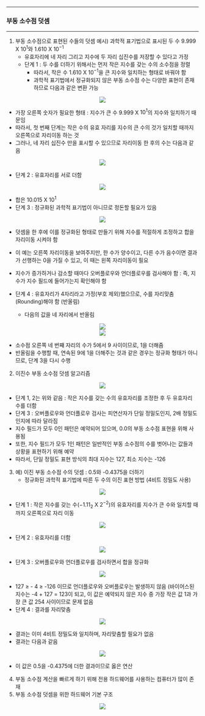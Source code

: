 -----
### 부동 소수점 덧셈
-----
1. 부동 소수점으로 표현된 수들의 덧셈 예시) 과학적 표기법으로 표시된 두 수 9.999 X $10^{1}$와 1.610 X $10^{-1}$
   - 유효자리에 네 자리 그리고 지수에 두 자리 십진수를 저장할 수 있다고 가정
   - 단계 1 : 두 수를 더하기 위해서는 먼저 작은 지수를 갖는 수의 소수점을 정렬
     + 따라서, 작은 수 1.610 X $10^{-1}$을 큰 지수와 일치하는 형태로 바꿔야 함
     + 과학적 표기법에서 정규화되지 않은 부동 소수점 수는 다양한 표현이 존재하므로 다음과 같은 변환 가능
<div align="center">
<img src="https://github.com/user-attachments/assets/83f27d34-c5d6-4662-9de6-ce3dd87e12fe">
</div>

   - 가장 오른쪽 숫자가 필요한 형태 : 지수가 큰 수 9.999 X $10^{1}$의 지수와 일치하기 때문임
   - 따라서, 첫 번째 단계는 작은 수의 유효 자리를 지수의 큰 수의 것가 일치할 때까지 오른쪽으로 자리이동 하는 것
   - 그러나, 네 자리 십진수 만을 표시할 수 있으므로 자리이동 한 후의 수는 다음과 같음
<div align="center">
<img src="https://github.com/user-attachments/assets/38fbb8fc-2bd3-4ae2-a6b0-089b98aa5eea">
</div>

   - 단계 2 : 유효자리를 서로 더함
<div align="center">
<img src="https://github.com/user-attachments/assets/84dfa9e1-822d-493f-85a9-15665006b629">
</div>

   - 합은 10.015 X $10^{1}$
   - 단계 3 : 정규화된 과학적 표기법이 아니므로 정돈할 필요가 있음
<div align="center">
<img src="https://github.com/user-attachments/assets/ba8a7955-986f-4d58-bd01-0b22c1b9ca53">
</div>

   - 덧셈을 한 후에 이를 정규화된 형태로 만들기 위해 지수를 적절하게 조정하고 합을 자리이동 시켜야 함
   - 이 예는 오른쪽 자리이동을 보여주지만, 한 수가 양수이고, 다른 수가 음수이면 결과가 선행하는 0을 가질 수 있고, 이 때는 왼쪽 자리이동이 필요
   - 지수가 증가하거나 감소할 때마다 오버플로우와 언더플로우를 검사해야 함 : 즉, 지수가 지수 필드에 들어가는지 확인해야 함

   - 단계 4 : 유효자리가 4자리라고 가정(부호 제외)했으므로, 수를 자리맞춤(Rounding)해야 함 (반올림)
     + 다음의 값을 네 자리에서 반올림
<div align="center">
<img src="https://github.com/user-attachments/assets/3ef865b6-f77f-4396-8767-990431be300d">
</div>

<div align="center">
<img src="https://github.com/user-attachments/assets/a9c7282a-e4ed-4917-87b1-c97e7e48c9bd">
</div>

   - 소수점 오른쪽 네 번쨰 자리의 수가 5에서 9 사이이므로, 1을 더해줌
   - 반올림을 수행할 때, 연속된 9에 1을 더해주는 것과 같은 경우는 정규화 형태가 아니므로, 단계 3을 다시 수행

2. 이진수 부동 소수점 덧셈 알고리즘
<div align="center">
<img src="https://github.com/user-attachments/assets/76cdf7c5-0c04-4cc8-9c67-419bc6465695">
</div>

   - 단계 1, 2는 위와 같음 : 작은 지수를 갖는 수의 유효자리를 조정한 후 두 유효자리 수를 더함
   - 단계 3 : 오버플로우와 언더플로우 검사는 피연산자가 단일 정밀도인지, 2배 정밀도인지에 따라 달라짐
   - 지수 필드가 모두 0인 패턴은 예약되어 있으며, 0.0의 부동 소수점 표현을 위해 사용됨
   - 또한, 지수 필드가 모두 1인 패턴은 일반적인 부동 소수점의 수를 벗어나는 값들과 상황을 표현하기 위해 예약
   - 따라서, 단일 정밀도 표현 방식의 최대 지수는 127, 최소 지수는 -126

3. 예) 이진 부동 소수점 수의 덧셈 : 0.5와 -0.4375을 더하기
   - 정규화된 과학적 표기법에 따른 두 수의 이진 표현 방법 (4비트 정밀도 사용)
<div align="center">
<img src="https://github.com/user-attachments/assets/d602e77f-fae2-4742-b016-8933cc949bf6">
</div>

   - 단계 1 : 작은 지수를 갖는 수($-1.11_{2}$ X $2^{-2}$)의 유효자리를 지수가 큰 수와 일치할 때까지 오른쪽으로 자리 이동
<div align="center">
<img src="https://github.com/user-attachments/assets/a99e6844-9c8d-475d-b97d-cc39808bdaa6">
</div>

   - 단계 2 : 유효자리를 더함
<div align="center">
<img src="https://github.com/user-attachments/assets/5ac46d0e-1071-4c63-85d3-5790fff442bb">
</div>

   - 단계 3 : 오버플로우와 언더플로우를 검사하면서 합을 정규화
<div align="center">
<img src="https://github.com/user-attachments/assets/29dc69d6-a6af-4900-9741-7b0dff81835c">
</div>

   - 127 ≥ - 4 ≥ -126 이므로 언더플로우와 오버플로우는 발생하지 않음 (바이어스된 지수는 -4 + 127 = 123이 되고, 이 값은 예약되지 않은 지수 중 가장 작은 값 1과 가장 큰 값 254 사이이므로 문제 없음
   - 단계 4 : 결과를 자리맞춤
<div align="center">
<img src="https://github.com/user-attachments/assets/17cb61b4-6e7e-42ad-b202-9883f897a0f9">
</div>

   - 결과는 이미 4비트 정밀도와 일치하며, 자리맞춤할 필요가 없음
   - 결과는 다음과 같음
<div align="center">
<img src="https://github.com/user-attachments/assets/2abb7a0f-859d-4f70-a3c0-50ab05b4108e">
</div>

   - 이 값은 0.5을 -0.4375에 더한 결과이므로 옳은 연산

4. 부동 소수점 계산을 빠르게 하기 위해 전용 하드웨어를 사용하는 컴퓨터가 많이 존재
5. 부동 소수점 덧셈을 위한 하드웨어 기본 구조
<div align="center">
<img src="https://github.com/user-attachments/assets/7a372334-ab21-4745-bcd6-e7bfa841323d">
</div>

